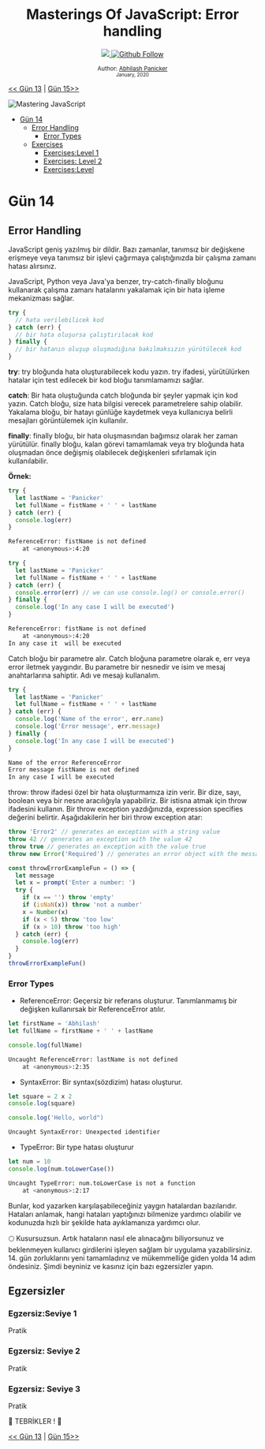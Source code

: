 <div align="center">
  <h1> Masterings Of JavaScript: Error handling</h1>
  <a class="header-badge" target="_blank" href="https://www.linkedin.com/in/abhilash-panicker-68952b159/">
  <img src="https://img.shields.io/badge/style--5eba00.svg?label=LinkedIn&logo=linkedin&style=social">
  </a>
  <a class="header-badge" target="_blank" href="https://github.com/abpanic/">
  <img alt="Github Follow" src="https://img.shields.io/github/followers/abpanic?style=social">
  </a>

<sub>Author:
<a href="https://dbugr.vercel.app/" target="_blank">Abhilash Panicker</a><br>
<small> January, 2020</small>
</sub>

</div>

[<< Gün 13](../13_Lesson_Console_object_methods/13_Lesson_console_object_methods.md) | [Gün 15>>](../15_Lesson_Classes/15_Lesson_classes.md)

![Mastering JavaScript](../../images/banners/Lesson_1_14.png)

- [Gün 14](#Lesson-14)
	- [Error Handling](#error-handling)
		- [Error Types](#error-types)
	- [Exercises](#exercises)
		- [Exercises:Level 1](#exerciseslevel-1)
		- [Exercises: Level 2](#exercises-level-2)
		- [Exercises:Level](#exerciseslevel)

# Gün 14

## Error Handling

JavaScript geniş yazılmış bir dildir. Bazı zamanlar, tanımsız bir değişkene erişmeye veya tanımsız bir işlevi çağırmaya çalıştığınızda bir çalışma zamanı hatası alırsınız.

JavaScript, Python veya Java'ya benzer, try-catch-finally bloğunu kullanarak çalışma zamanı hatalarını yakalamak için bir hata işleme mekanizması sağlar.

```js
try {
  // hata verilebilicek kod
} catch (err) {
  // bir hata oluşursa çalıştırılacak kod
} finally {
  // bir hatanın oluşup oluşmadığına bakılmaksızın yürütülecek kod
}
```

**try**: try bloğunda hata oluşturabilecek kodu yazın. try ifadesi, yürütülürken hatalar için test edilecek bir kod bloğu tanımlamamızı sağlar.

**catch**: Bir hata oluştuğunda catch bloğunda bir şeyler yapmak için kod yazın. Catch bloğu, size hata bilgisi verecek parametrelere sahip olabilir. Yakalama bloğu, bir hatayı günlüğe kaydetmek veya kullanıcıya belirli mesajları görüntülemek için kullanılır.

**finally**: finally bloğu, bir hata oluşmasından bağımsız olarak her zaman yürütülür. finally bloğu, kalan görevi tamamlamak veya try bloğunda hata oluşmadan önce değişmiş olabilecek değişkenleri sıfırlamak için kullanılabilir.

**Örnek:**

```js
try {
  let lastName = 'Panicker'
  let fullName = fistName + ' ' + lastName
} catch (err) {
  console.log(err)
}
```

```sh
ReferenceError: fistName is not defined
    at <anonymous>:4:20
```

```js
try {
  let lastName = 'Panicker'
  let fullName = fistName + ' ' + lastName
} catch (err) {
  console.error(err) // we can use console.log() or console.error()
} finally {
  console.log('In any case I will be executed')
}
```

```sh
ReferenceError: fistName is not defined
    at <anonymous>:4:20
In any case it  will be executed
```

Catch bloğu bir parametre alır. Catch bloğuna parametre olarak e, err veya error iletmek yaygındır. Bu parametre bir nesnedir ve isim ve mesaj anahtarlarına sahiptir. Adı ve mesajı kullanalım.

```js
try {
  let lastName = 'Panicker'
  let fullName = fistName + ' ' + lastName
} catch (err) {
  console.log('Name of the error', err.name)
  console.log('Error message', err.message)
} finally {
  console.log('In any case I will be executed')
}
```

```sh
Name of the error ReferenceError
Error message fistName is not defined
In any case I will be executed
```

throw: throw ifadesi özel bir hata oluşturmamıza izin verir. Bir dize, sayı, boolean veya bir nesne aracılığıyla yapabiliriz. Bir istisna atmak için throw ifadesini kullanın. Bir throw exception yazdığınızda, expression specifies değerini belirtir. Aşağıdakilerin her biri throw exception atar:

```js
throw 'Error2' // generates an exception with a string value
throw 42 // generates an exception with the value 42
throw true // generates an exception with the value true
throw new Error('Required') // generates an error object with the message of Required
```

```js
const throwErrorExampleFun = () => {
  let message
  let x = prompt('Enter a number: ')
  try {
    if (x == '') throw 'empty'
    if (isNaN(x)) throw 'not a number'
    x = Number(x)
    if (x < 5) throw 'too low'
    if (x > 10) throw 'too high'
  } catch (err) {
    console.log(err)
  }
}
throwErrorExampleFun()
```

### Error Types

- ReferenceError: Geçersiz bir referans oluşturur. Tanımlanmamış bir değişken kullanırsak bir ReferenceError atılır.

```js
let firstName = 'Abhilash'
let fullName = firstName + ' ' + lastName

console.log(fullName)
```

```sh
Uncaught ReferenceError: lastName is not defined
    at <anonymous>:2:35
```

- SyntaxError: Bir syntax(sözdizim) hatası oluşturur.

```js
let square = 2 x 2
console.log(square)

console.log('Hello, world")
```

```sh
Uncaught SyntaxError: Unexpected identifier
```

- TypeError: Bir type hatası oluşturur

```js
let num = 10
console.log(num.toLowerCase())
```

```sh
Uncaught TypeError: num.toLowerCase is not a function
    at <anonymous>:2:17
```

Bunlar, kod yazarken karşılaşabileceğiniz yaygın hatalardan bazılarıdır. Hataları anlamak, hangi hataları yaptığınızı bilmenize yardımcı olabilir ve kodunuzda hızlı bir şekilde hata ayıklamanıza yardımcı olur.

🌕 Kusursuzsun. Artık hataların nasıl ele alınacağını biliyorsunuz ve beklenmeyen kullanıcı girdilerini işleyen sağlam bir uygulama yazabilirsiniz. 14. gün zorluklarını yeni tamamladınız ve mükemmelliğe giden yolda 14 adım öndesiniz. Şimdi beyniniz ve kasınız için bazı egzersizler yapın.

## Egzersizler

### Egzersiz:Seviye 1

Pratik

### Egzersiz: Seviye 2

Pratik

### Egzersiz: Seviye 3

Pratik

🎉 TEBRİKLER ! 🎉

[<< Gün 13](../13_Lesson_Console_object_methods/13_Lesson_console_object_methods.md) | [Gün 15>>](../15_Lesson_Classes/15_Lesson_classes.md)
